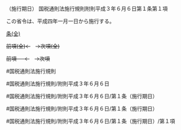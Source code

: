 （施行期日）
国税通則法施行規則附則平成３年６月６日第１条第１項

この省令は、平成四年一月一日から施行する。

[条(全)](国税通則法施行規則附則平成３年６月６日第１条_.md)

~~前項(全)←~~　~~→次項(全)~~

~~前項 　 ←~~　~~→次項~~



#国税通則法施行規則

#国税通則法施行規則/附則平成３年６月６日

#国税通則法施行規則/附則平成３年６月６日/第１条（施行期日）

#国税通則法施行規則/附則平成３年６月６日/第１条（施行期日）

#国税通則法施行規則/附則平成３年６月６日/第１条（施行期日）/第１項

